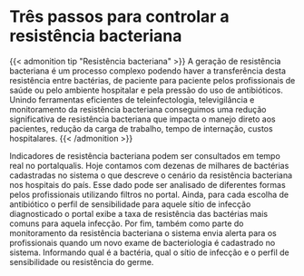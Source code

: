 # Três passos para controlar a resistência bacteriana



<!--more-->

{{< admonition tip "Resistência bacteriana" >}}
A geração de resistência bacteriana é um processo complexo podendo haver a transferência desta resistência entre bactérias, de paciente para paciente pelos profissionais de saúde ou pelo ambiente hospitalar e pela pressão do uso de antibióticos. Unindo ferramentas eficientes de teleinfectologia, televigilância e monitoramento da resistência bacteriana conseguimos uma redução significativa de resistência bacteriana que impacta o manejo direto aos pacientes, redução da carga de trabalho, tempo de internação, custos hospitalares.
{{< /admonition >}}


Indicadores de resistência bacteriana podem ser consultados em tempo real no portalqualis. Hoje contamos com dezenas de milhares de bactérias cadastradas no sistema o que descreve o cenário da resistência bacteriana nos hospitais do país. Esse dado pode ser analisado de diferentes formas pelos profissionais utilizando filtros no portal. Ainda, para cada escolha de antibiótico o perfil de sensibilidade para aquele sítio de infecção diagnosticado o portal exibe a taxa de resistência das bactérias mais comuns para aquela infecção. Por fim, também como parte do monitoramento da resistência bacteriana o sistema envia alerta para os profissionais quando um novo exame de bacteriologia é cadastrado no sistema. Informando qual é a bactéria, qual o sítio de infecção e o perfil de sensibilidade ou resistência do germe.



